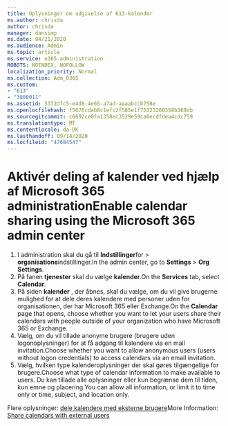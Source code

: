 ```yaml
---
title: Oplysninger om udgivelse af 613-kalender
ms.author: chrisda
author: chrisda
manager: dansimp
ms.date: 04/21/2020
ms.audience: Admin
ms.topic: article
ms.service: o365-administration
ROBOTS: NOINDEX, NOFOLLOW
localization_priority: Normal
ms.collection: Adm_O365
ms.custom:
- "613"
- "3800011"
ms.assetid: 5372dfc5-e4d8-4e65-a7ad-aaaabccb758e
ms.openlocfilehash: f5676cdab8c1efc2f585e1f75323200358b369db
ms.sourcegitcommit: c6692ce0fa1358ec3529e59ca0ecdfdea4cdc759
ms.translationtype: MT
ms.contentlocale: da-DK
ms.lasthandoff: 09/14/2020
ms.locfileid: "47684547"
---
```

# <a name="enable-calendar-sharing-using-the-microsoft-365-admin-center"></a><span data-ttu-id="8f3a7-102">Aktivér deling af kalender ved hjælp af Microsoft 365 administration</span><span class="sxs-lookup"><span data-stu-id="8f3a7-102">Enable calendar sharing using the Microsoft 365 admin center</span></span>

1. <span data-ttu-id="8f3a7-103">I administration skal du gå til **Indstillinger**for   >   **organisations**indstillinger.</span><span class="sxs-lookup"><span data-stu-id="8f3a7-103">In the admin center, go to  **Settings**  >  **Org Settings**.</span></span>
2. <span data-ttu-id="8f3a7-104">På fanen  **tjenester**  skal du vælge  **kalender**.</span><span class="sxs-lookup"><span data-stu-id="8f3a7-104">On the  **Services**  tab, select  **Calendar**.</span></span>
3. <span data-ttu-id="8f3a7-105">På siden  **kalender**  , der åbnes, skal du vælge, om du vil give brugerne mulighed for at dele deres kalendere med personer uden for organisationen, der har Microsoft 365 eller Exchange.</span><span class="sxs-lookup"><span data-stu-id="8f3a7-105">On the  **Calendar**  page that opens, choose whether you want to let your users share their calendars with people outside of your organization who have Microsoft 365 or Exchange.</span></span>
4. <span data-ttu-id="8f3a7-106">Vælg, om du vil tillade anonyme brugere (brugere uden logonoplysninger) for at få adgang til kalendere via en mail invitation.</span><span class="sxs-lookup"><span data-stu-id="8f3a7-106">Choose whether you want to allow anonymous users (users without logon credentials) to access calendars via an email invitation.</span></span>
5. <span data-ttu-id="8f3a7-107">Vælg, hvilken type kalenderoplysninger der skal gøres tilgængelige for brugere.</span><span class="sxs-lookup"><span data-stu-id="8f3a7-107">Choose what type of calendar information to make available to users.</span></span> <span data-ttu-id="8f3a7-108">Du kan tillade alle oplysninger eller kun begrænse dem til tiden, kun emne og placering.</span><span class="sxs-lookup"><span data-stu-id="8f3a7-108">You can allow all information, or limit it to time only or time, subject, and location only.</span></span>

<span data-ttu-id="8f3a7-109">Flere oplysninger: [dele kalendere med eksterne brugere](https://docs.microsoft.com/microsoft-365/admin/manage/share-calendars-with-external-users)</span><span class="sxs-lookup"><span data-stu-id="8f3a7-109">More Information: [Share calendars with external users](https://docs.microsoft.com/microsoft-365/admin/manage/share-calendars-with-external-users)</span></span>
